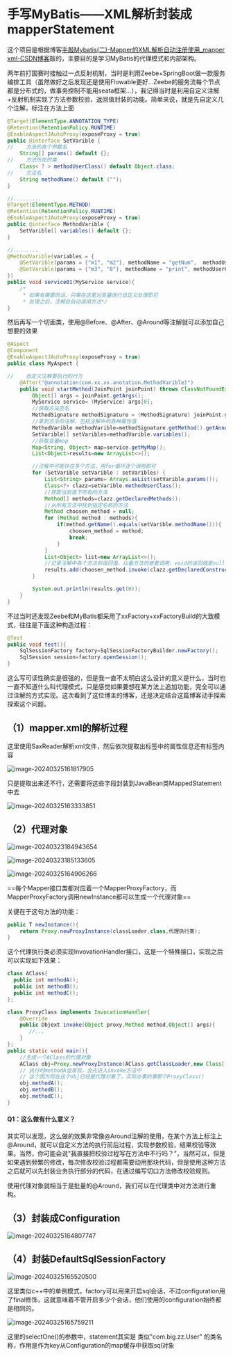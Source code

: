# 手写MyBatis——XML解析封装成mapperStatement

这个项目是根据博客[手敲Mybatis(二)-Mapper的XML解析自动注册使用_mapper xml-CSDN博客](https://blog.csdn.net/dfBeautifulLive/article/details/124969342)敲的，主要目的是学习MyBatis的代理模式和内部架构。

两年前打国赛时接触过一点反射机制，当时是利用Zeebe+SpringBoot做一款服务编排工具（虽然做好之后发现还是使用Flowable更好...Zeebe的服务流每个节点都是分布式的，做事务控制不能用seata框架...），我记得当时是利用自定义注解+反射机制实现了方法参数校验，返回值封装的功能。简单来说，就是先自定义几个注解，标注在方法上面

```java
@Target(ElementType.ANNOTATION_TYPE)
@Retention(RetentionPolicy.RUNTIME)
@EnableAspectJAutoProxy(exposeProxy = true)
public @interface SetVarible {
//    方法的各个参数名
    String[] params() default {};
//    方法所在的类
    Class< ? > methodUserClass() default Object.class;
//    方法名
    String methodName() default ("");
}

//.........
@Target(ElementType.METHOD)
@Retention(RetentionPolicy.RUNTIME)
@EnableAspectJAutoProxy(exposeProxy = true)
public @interface MethodVarible {
    SetVarible[] variables() default {};
}

//........
@MethodVarible(variables = {
    @SetVarible(params = {"m1", "m2"}, methodName = "getNum",  methodUserClass = MyService.class),
    @SetVarible(params = {"m3", "0"}, methodName = "print", methodUserClass = MyService.class)
})
public void service01(MyService service){
    /*
     * 如果有需要的话，只需在这里对变量进行自定义处理即可
     * 处理之后，注解会自动调用方法*/
}
```

然后再写一个切面类，使用@Before、@After、@Around等注解就可以添加自己想要的效果

```java
@Aspect
@Component
@EnableAspectJAutoProxy(exposeProxy = true)
public class MyAspect {

//    自定义注解要执行的行为
    @After("@annotation(com.xx.xx.anotation.MethodVarible)")
    public void startMethod(JoinPoint joinPoint) throws ClassNotFoundException, NoSuchMethodException, InvocationTargetException, IllegalAccessException, InstantiationException {
        Object[] args = joinPoint.getArgs();
        MyService service= (MyService) args[0];
        //获取方法签名
        MethodSignature methodSignature = (MethodSignature) joinPoint.getSignature();
        //拿到方法的注解，包括注解中的各种属性值
        MethodVarible methodVarible=methodSignature.getMethod().getAnnotation(MethodVarible.class);
        SetVarible[] setVaribles=methodVarible.variables();
        //获取变量map
        Map<String, Object> map=service.getMyMap();
        List<Object>results=new ArrayList<>();

        //注解中可能存在多个方法，用for循环逐个调用即可
        for (SetVarible setVarible : setVaribles) {
            List<String> params= Arrays.asList(setVarible.params());
            Class<?> clazz=setVarible.methodUserClass();
            //获取当前类下所有的方法
            Method[] methods=clazz.getDeclaredMethods();
            //从所有方法中找到指定名称的方法
            Method choosen_method = null;
            for (Method method : methods){
                if(method.getName().equals(setVarible.methodName())){
                    choosen_method = method;
                    break;
                }
            }
            List<Object> list=new ArrayList<>();
            //记录注解中各个方法的返回值，以备方法的嵌套调用，void的返回值是null，null也算是一个Object
            results.add(choosen_method.invoke(clazz.getDeclaredConstructor().newInstance(),list.toArray()));
        }

        System.out.println(results.get(0));
    }
}

```

不过当时还发现Zeebe和MyBatis都采用了xxFactory+xxFactoryBuild的大致模式，往往是下面这种构造过程：

```java
@Test
public void test(){
    SqlSessionFactory factory=SqlSessionFactoryBuilder.newFactory();
    SqlSession session=factory.openSession();
}
```

这么写可读性确实是很强的，但是我一直不太明白这么设计的意义是什么，当时也一直不知道什么叫代理模式，只是感觉如果要想在某方法上追加功能，完全可以通过注解的方式实现。这次看到了这位博主的博客，还是决定结合这篇博客动手探索探索这个问题。

## （1）mapper.xml的解析过程

这里使用SaxReader解析xml文件，然后依次提取出标签中的属性信息还有标签内容

![image-20240325161817905](https://typora-aliyun01.oss-cn-hangzhou.aliyuncs.com/img/image-20240325161817905.png)

只是提取出来还不行，还需要将这些字段封装到JavaBean类MappedStatement中去

![image-20240325163333851](https://typora-aliyun01.oss-cn-hangzhou.aliyuncs.com/img/image-20240325163333851.png)

## （2）代理对象

![image-20240323184943654](https://typora-aliyun01.oss-cn-hangzhou.aliyuncs.com/img/image-20240323184943654.png)

![image-20240323185133605](https://typora-aliyun01.oss-cn-hangzhou.aliyuncs.com/img/image-20240323185133605.png)

![image-20240325164906266](https://typora-aliyun01.oss-cn-hangzhou.aliyuncs.com/img/image-20240325164906266.png)

==每个Mapper接口类都对应着一个MapperProxyFactory，而MapperProxyFactory调用newInstance都可以生成一个代理对象==

关键在于这句方法的功能：

```java
public T newInstance(){
    return Proxy.newProxyInstance(classLoader,class,代理执行类);
}
```

这个代理执行类必须实现InvovationHandler接口，这是一个特殊接口，实现之后可以实现如下效果：

```java
class AClass{
  public int methodA();
  public int methodB();
  public int methodC();
};

class ProxyClass implements InvocationHandler{
    @Override
    public Objext invoke(Object proxy,Method method,Object[] args){
       //...
    }
};
public static void main(){
    //生成一个AClass的代理对象
    AClass obj=Proxy.newProxyInstance(AClass.getClassLoader,new Class[]{Aclass.class},new ProxyClass());
    // 执行时methodA会发现，会先进入invoke方法中
    // 这个因为现在这个obj已经是代理对象了，实际办事的事那个ProxyClass()
    obj.methodA();
    obj.methodB();
    obj.methodC();
}
```

#### Q1：这么做有什么意义？

其实可以发现，这么做的效果非常像@Around注解的使用，在某个方法上标注上@Around，就可以自定义方法的执行前后过程，实现参数校验，结果校验等效果。当然，你可能会说"我直接把校验过程写在方法中不行吗？"，当然可以，但是如果遇到频繁的修改，每次修改校验过程都需要动用那块代码，但是使用这种方法之后就可以先封装业务执行部分的代码，在通过编写切口方法修改校验规则。

使用代理对象就相当于是批量的@Around，我们可以在代理类中对方法进行重构。

## （3）封装成Configuration

![image-20240325164807747](https://typora-aliyun01.oss-cn-hangzhou.aliyuncs.com/img/image-20240325164807747.png)

## （4）封装DefaultSqlSessionFactory

![image-20240325165520500](https://typora-aliyun01.oss-cn-hangzhou.aliyuncs.com/img/image-20240325165520500.png)

这里类似c++中的单例模式，factory可以用来开启sql会话，不过configuration用了final修饰，这就意味着不管开启多少个会话，他们使用的configuration始终都是相同的。

![image-20240325165759211](https://typora-aliyun01.oss-cn-hangzhou.aliyuncs.com/img/image-20240325165759211.png)

这里的selectOne()的参数中，statement其实是 类似"com.big.zz.User" 的类名称，作用是作为key从Configuration的map缓存中获取sql对象
